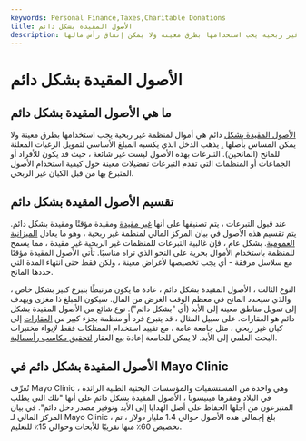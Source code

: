```yaml
---
keywords: Personal Finance,Taxes,Charitable Donations
title: الأصول المقيدة بشكل دائم
description: الأصول المقيدة بشكل دائم هي أموال لمنظمة غير ربحية يجب استخدامها بطرق معينة ولا يمكن إنفاق رأس مالها.
---
```


# الأصول المقيدة بشكل دائم
## ما هي الأصول المقيدة بشكل دائم

[الأصول المقيدة بشكل](/restricted-asset) دائم هي أموال لمنظمة غير ربحية يجب استخدامها بطرق معينة ولا يمكن المساس بأصلها [.](/principal) يذهب الدخل الذي يكسبه المبلغ الأساسي لتمويل الرغبات المعلنة للمانح (المانحين). التبرعات بهذه الأصول ليست غير شائعة ، حيث قد يكون للأفراد أو الجماعات أو المنظمات التي تقدم التبرعات تفضيلات معينة حول كيفية استخدام الأصول المتبرع بها من قبل الكيان غير الربحي.

## تقسيم الأصول المقيدة بشكل دائم

عند قبول التبرعات ، يتم تصنيفها على أنها [غير مقيدة](/unrestricted-net-assets) ومقيدة مؤقتًا ومقيدة بشكل دائم. يتم تقسيم هذه الأصول في بيان المركز المالي لمنظمة غير ربحية ، وهو ما يعادل [الميزانية العمومية](/balancesheet). بشكل عام ، فإن غالبية التبرعات للمنظمات غير الربحية غير مقيدة ، مما يسمح للمنظمة باستخدام الأموال بحرية على النحو الذي تراه مناسبًا. تأتي الأصول المقيدة مؤقتًا مع سلاسل مرفقة - أي يجب تخصيصها لأغراض معينة ، ولكن فقط حتى انتهاء المدة التي حددها المانح.

النوع الثالث ، الأصول المقيدة بشكل دائم ، عادة ما يكون مرتبطًا بتبرع كبير بشكل خاص ، والذي سيحدد المانح في معظم الوقت الغرض من المال. سيكون المبلغ ذا مغزى ويهدف إلى تمويل مناطق معينة إلى الأبد (أي "بشكل دائم"). نوع شائع من الأصول المقيدة بشكل دائم هو العقارات. على سبيل المثال ، قد يتبرع فرد أو منظمة بجزء كبير من [العقارات](/realestate) إلى كيان غير ربحي ، مثل جامعة عامة ، مع تقييد استخدام الممتلكات فقط لإيواء مختبرات البحث العلمي إلى الأبد. لا يمكن للجامعة إعادة بيع العقار [لتحقيق مكاسب رأسمالية](/capitalgain).

## الأصول المقيدة بشكل دائم في Mayo Clinic

تُعرِّف Mayo Clinic ، وهي واحدة من المستشفيات والمؤسسات البحثية الطبية الرائدة في البلاد ومقرها مينيسوتا ، الأصول المقيدة بشكل دائم على أنها "تلك التي يطلب المتبرعون من أجلها الحفاظ على أصل الهدايا إلى الأبد وتوفير مصدر دخل دائم". في بيان المركز المالي لـ Mayo Clinic ، بلغ إجمالي هذه الأصول حوالي 1.4 مليار دولار ، تم تخصيص 60٪ منها تقريبًا للأبحاث وحوالي 15٪ للتعليم.

